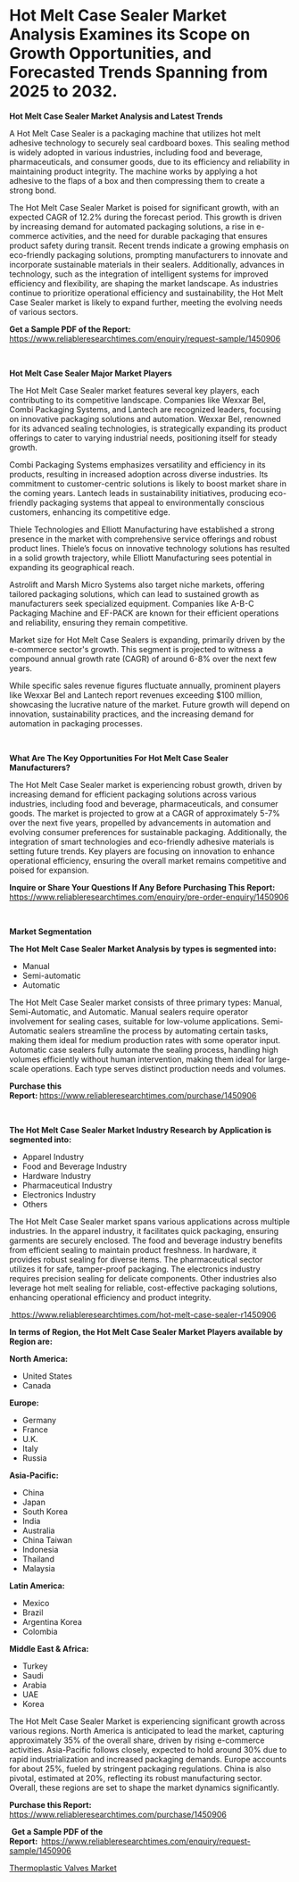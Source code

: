 <p><h1>Hot Melt Case Sealer Market Analysis Examines its Scope on Growth Opportunities, and Forecasted Trends Spanning from 2025 to 2032.</h1></p><p><strong>Hot Melt Case Sealer Market Analysis and Latest Trends</strong></p>
<p><p>A Hot Melt Case Sealer is a packaging machine that utilizes hot melt adhesive technology to securely seal cardboard boxes. This sealing method is widely adopted in various industries, including food and beverage, pharmaceuticals, and consumer goods, due to its efficiency and reliability in maintaining product integrity. The machine works by applying a hot adhesive to the flaps of a box and then compressing them to create a strong bond.</p><p>The Hot Melt Case Sealer Market is poised for significant growth, with an expected CAGR of 12.2% during the forecast period. This growth is driven by increasing demand for automated packaging solutions, a rise in e-commerce activities, and the need for durable packaging that ensures product safety during transit. Recent trends indicate a growing emphasis on eco-friendly packaging solutions, prompting manufacturers to innovate and incorporate sustainable materials in their sealers. Additionally, advances in technology, such as the integration of intelligent systems for improved efficiency and flexibility, are shaping the market landscape. As industries continue to prioritize operational efficiency and sustainability, the Hot Melt Case Sealer market is likely to expand further, meeting the evolving needs of various sectors.</p></p>
<p><strong>Get a Sample PDF of the Report:&nbsp;</strong> <a href="https://www.reliableresearchtimes.com/enquiry/request-sample/1450906?utm_campaign=3061&utm_medium=2&utm_source=Github&utm_content=ia&utm_term=09042025&utm_id=hot-melt-case-sealer">https://www.reliableresearchtimes.com/enquiry/request-sample/1450906</a></p>
<p>&nbsp;</p>
<p><strong>Hot Melt Case Sealer Major Market Players</strong></p>
<p><p>The Hot Melt Case Sealer market features several key players, each contributing to its competitive landscape. Companies like Wexxar Bel, Combi Packaging Systems, and Lantech are recognized leaders, focusing on innovative packaging solutions and automation. Wexxar Bel, renowned for its advanced sealing technologies, is strategically expanding its product offerings to cater to varying industrial needs, positioning itself for steady growth.</p><p>Combi Packaging Systems emphasizes versatility and efficiency in its products, resulting in increased adoption across diverse industries. Its commitment to customer-centric solutions is likely to boost market share in the coming years. Lantech leads in sustainability initiatives, producing eco-friendly packaging systems that appeal to environmentally conscious customers, enhancing its competitive edge.</p><p>Thiele Technologies and Elliott Manufacturing have established a strong presence in the market with comprehensive service offerings and robust product lines. Thiele’s focus on innovative technology solutions has resulted in a solid growth trajectory, while Elliott Manufacturing sees potential in expanding its geographical reach.</p><p>Astrolift and Marsh Micro Systems also target niche markets, offering tailored packaging solutions, which can lead to sustained growth as manufacturers seek specialized equipment. Companies like A-B-C Packaging Machine and EF-PACK are known for their efficient operations and reliability, ensuring they remain competitive.</p><p>Market size for Hot Melt Case Sealers is expanding, primarily driven by the e-commerce sector's growth. This segment is projected to witness a compound annual growth rate (CAGR) of around 6-8% over the next few years.</p><p>While specific sales revenue figures fluctuate annually, prominent players like Wexxar Bel and Lantech report revenues exceeding $100 million, showcasing the lucrative nature of the market. Future growth will depend on innovation, sustainability practices, and the increasing demand for automation in packaging processes.</p></p>
<p>&nbsp;</p>
<p><strong>What Are The Key Opportunities For Hot Melt Case Sealer Manufacturers?</strong></p>
<p><p>The Hot Melt Case Sealer market is experiencing robust growth, driven by increasing demand for efficient packaging solutions across various industries, including food and beverage, pharmaceuticals, and consumer goods. The market is projected to grow at a CAGR of approximately 5-7% over the next five years, propelled by advancements in automation and evolving consumer preferences for sustainable packaging. Additionally, the integration of smart technologies and eco-friendly adhesive materials is setting future trends. Key players are focusing on innovation to enhance operational efficiency, ensuring the overall market remains competitive and poised for expansion.</p></p>
<p><strong>Inquire or Share Your Questions If Any Before Purchasing This Report:</strong> <a href="https://www.reliableresearchtimes.com/enquiry/pre-order-enquiry/1450906?utm_campaign=3061&utm_medium=2&utm_source=Github&utm_content=ia&utm_term=09042025&utm_id=hot-melt-case-sealer">https://www.reliableresearchtimes.com/enquiry/pre-order-enquiry/1450906</a></p>
<p>&nbsp;</p>
<p><strong>Market Segmentation</strong></p>
<p><strong>The Hot Melt Case Sealer Market Analysis by types is segmented into:</strong></p>
<p><ul><li>Manual</li><li>Semi-automatic</li><li>Automatic</li></ul></p>
<p><p>The Hot Melt Case Sealer market consists of three primary types: Manual, Semi-Automatic, and Automatic. Manual sealers require operator involvement for sealing cases, suitable for low-volume applications. Semi-Automatic sealers streamline the process by automating certain tasks, making them ideal for medium production rates with some operator input. Automatic case sealers fully automate the sealing process, handling high volumes efficiently without human intervention, making them ideal for large-scale operations. Each type serves distinct production needs and volumes.</p></p>
<p><strong>Purchase this Report:&nbsp;</strong><a href="https://www.reliableresearchtimes.com/purchase/1450906?utm_campaign=3061&utm_medium=2&utm_source=Github&utm_content=ia&utm_term=09042025&utm_id=hot-melt-case-sealer">https://www.reliableresearchtimes.com/purchase/1450906</a></p>
<p>&nbsp;</p>
<p><strong>The Hot Melt Case Sealer Market Industry Research by Application is segmented into:</strong></p>
<p><ul><li>Apparel Industry</li><li>Food and Beverage Industry</li><li>Hardware Industry</li><li>Pharmaceutical Industry</li><li>Electronics Industry</li><li>Others</li></ul></p>
<p><p>The Hot Melt Case Sealer market spans various applications across multiple industries. In the apparel industry, it facilitates quick packaging, ensuring garments are securely enclosed. The food and beverage industry benefits from efficient sealing to maintain product freshness. In hardware, it provides robust sealing for diverse items. The pharmaceutical sector utilizes it for safe, tamper-proof packaging. The electronics industry requires precision sealing for delicate components. Other industries also leverage hot melt sealing for reliable, cost-effective packaging solutions, enhancing operational efficiency and product integrity.</p></p>
<p><a href="https://www.reliableresearchtimes.com/hot-melt-case-sealer-r1450906?utm_campaign=3061&utm_medium=2&utm_source=Github&utm_content=ia&utm_term=09042025&utm_id=hot-melt-case-sealer">&nbsp;https://www.reliableresearchtimes.com/hot-melt-case-sealer-r1450906</a></p>
<p><strong>In terms of Region, the Hot Melt Case Sealer Market Players available by Region are:</strong></p>
<p>
    <p> <strong> North America: </strong>
        <ul>
            <li>United States</li>
            <li>Canada</li>
        </ul>
        </p> 
    <p> <strong> Europe: </strong>
        <ul>
            <li>Germany</li>
            <li>France</li>
            <li>U.K.</li>
            <li>Italy</li>
            <li>Russia</li>
        </ul>
        </p> 
    <p> <strong> Asia-Pacific: </strong>
        <ul>
            <li>China</li>
            <li>Japan</li>
            <li>South Korea</li>
            <li>India</li>
            <li>Australia</li>
            <li>China Taiwan</li>
            <li>Indonesia</li>
            <li>Thailand</li>
            <li>Malaysia</li>
        </ul>
        </p> 
    <p> <strong> Latin America: </strong>
        <ul>
            <li>Mexico</li>
            <li>Brazil</li>
            <li>Argentina Korea</li>
            <li>Colombia</li>
        </ul>
        </p> 
    <p> <strong> Middle East & Africa: </strong>
        <ul>
            <li>Turkey</li>
            <li>Saudi</li>
            <li>Arabia</li>
            <li>UAE</li>
            <li>Korea</li>
        </ul>
    </p>
    </p>
<p><p>The Hot Melt Case Sealer Market is experiencing significant growth across various regions. North America is anticipated to lead the market, capturing approximately 35% of the overall share, driven by rising e-commerce activities. Asia-Pacific follows closely, expected to hold around 30% due to rapid industrialization and increased packaging demands. Europe accounts for about 25%, fueled by stringent packaging regulations. China is also pivotal, estimated at 20%, reflecting its robust manufacturing sector. Overall, these regions are set to shape the market dynamics significantly.</p></p>
<p><strong>Purchase this Report: </strong><a href="https://www.reliableresearchtimes.com/purchase/1450906?utm_campaign=3061&utm_medium=2&utm_source=Github&utm_content=ia&utm_term=09042025&utm_id=hot-melt-case-sealer">https://www.reliableresearchtimes.com/purchase/1450906</a></p>
<p>&nbsp;<strong>Get a Sample PDF of the Report:&nbsp;&nbsp;</strong><a href="https://www.reliableresearchtimes.com/enquiry/request-sample/1450906?utm_campaign=3061&utm_medium=2&utm_source=Github&utm_content=ia&utm_term=09042025&utm_id=hot-melt-case-sealer">https://www.reliableresearchtimes.com/enquiry/request-sample/1450906</a></p>
<p><strong></strong></p>
<p><p><a href="https://github.com/saroarmaicky/Market-Research-Report-List-1/blob/main/thermoplastic-valves-market.md?utm_campaign=3061&utm_medium=2&utm_source=Github&utm_content=ia&utm_term=09042025&utm_id=hot-melt-case-sealer">Thermoplastic Valves Market</a></p></p>